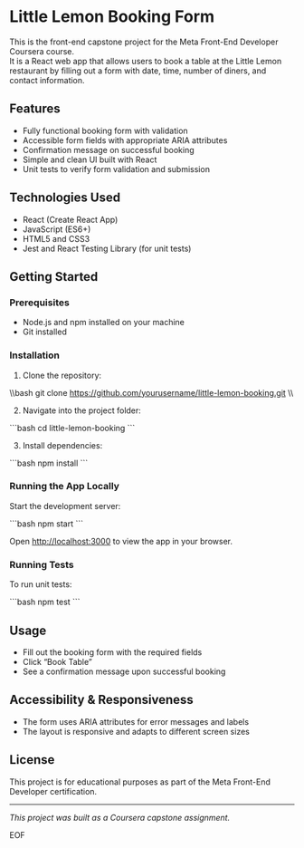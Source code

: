# Little Lemon Booking Form

This is the front-end capstone project for the Meta Front-End Developer Coursera course.  
It is a React web app that allows users to book a table at the Little Lemon restaurant by filling out a form with date, time, number of diners, and contact information.

## Features

- Fully functional booking form with validation
- Accessible form fields with appropriate ARIA attributes
- Confirmation message on successful booking
- Simple and clean UI built with React
- Unit tests to verify form validation and submission

## Technologies Used

- React (Create React App)
- JavaScript (ES6+)
- HTML5 and CSS3
- Jest and React Testing Library (for unit tests)

## Getting Started

### Prerequisites

- Node.js and npm installed on your machine  
- Git installed

### Installation

1. Clone the repository:

\\\bash
git clone https://github.com/yourusername/little-lemon-booking.git
\\\

2. Navigate into the project folder:

\`\`\`bash
cd little-lemon-booking
\`\`\`

3. Install dependencies:

\`\`\`bash
npm install
\`\`\`

### Running the App Locally

Start the development server:

\`\`\`bash
npm start
\`\`\`

Open [http://localhost:3000](http://localhost:3000) to view the app in your browser.

### Running Tests

To run unit tests:

\`\`\`bash
npm test
\`\`\`

## Usage

- Fill out the booking form with the required fields  
- Click “Book Table”  
- See a confirmation message upon successful booking

## Accessibility & Responsiveness

- The form uses ARIA attributes for error messages and labels  
- The layout is responsive and adapts to different screen sizes

## License

This project is for educational purposes as part of the Meta Front-End Developer certification.

---

*This project was built as a Coursera capstone assignment.*

EOF
